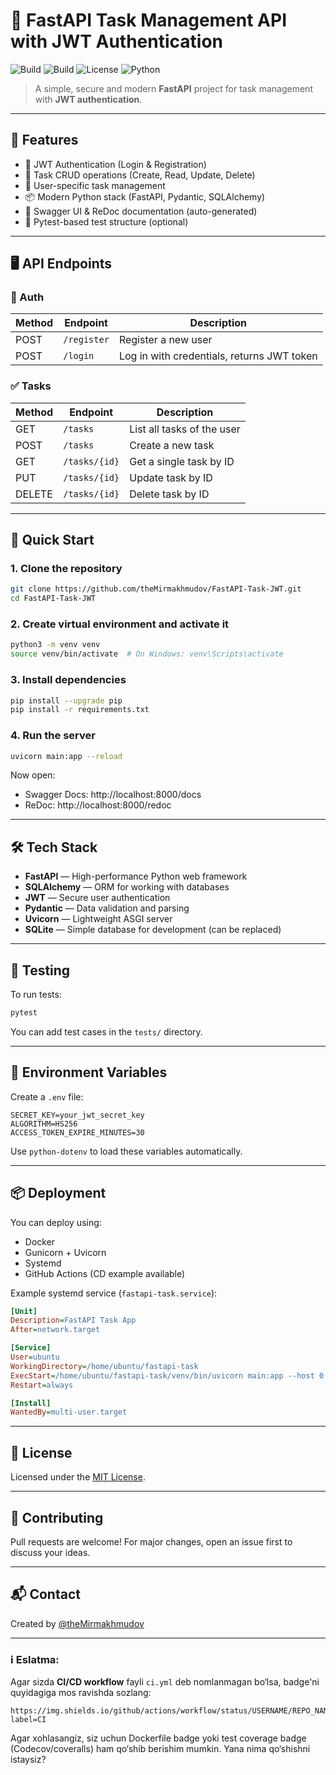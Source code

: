 # 🚀 FastAPI Task Management API with JWT Authentication

![Build](https://img.shields.io/github/actions/workflow/status/theMirmakhmudov/FastAPI-Task-JWT/ci.yml?label=CI&style=flat-square)
![Build](https://img.shields.io/github/actions/workflow/status/theMirmakhmudov/FastAPI-Task-JWT/ci.yml?label=CD&style=flat-square)
![License](https://img.shields.io/github/license/theMirmakhmudov/FastAPI-Task-JWT?style=flat-square)
![Python](https://img.shields.io/badge/python-3.8%2B-blue.svg?style=flat-square)

> A simple, secure and modern **FastAPI** project for task management with **JWT authentication**.

---

## 🔧 Features

- 🔐 JWT Authentication (Login & Registration)
- 📝 Task CRUD operations (Create, Read, Update, Delete)
- 👤 User-specific task management
- 📦 Modern Python stack (FastAPI, Pydantic, SQLAlchemy)
- 📄 Swagger UI & ReDoc documentation (auto-generated)
- 🧪 Pytest-based test structure (optional)

---

## 🖥️ API Endpoints

### 🔐 Auth

| Method | Endpoint       | Description         |
|--------|----------------|---------------------|
| POST   | `/register`    | Register a new user |
| POST   | `/login`       | Log in with credentials, returns JWT token |

### ✅ Tasks

| Method | Endpoint       | Description                |
|--------|----------------|----------------------------|
| GET    | `/tasks`       | List all tasks of the user |
| POST   | `/tasks`       | Create a new task          |
| GET    | `/tasks/{id}`  | Get a single task by ID    |
| PUT    | `/tasks/{id}`  | Update task by ID          |
| DELETE | `/tasks/{id}`  | Delete task by ID          |

---

## 🚀 Quick Start

### 1. Clone the repository

```bash
git clone https://github.com/theMirmakhmudov/FastAPI-Task-JWT.git
cd FastAPI-Task-JWT
```

### 2. Create virtual environment and activate it

```bash
python3 -m venv venv
source venv/bin/activate  # On Windows: venv\Scripts\activate
```

### 3. Install dependencies

```bash
pip install --upgrade pip
pip install -r requirements.txt
```

### 4. Run the server

```bash
uvicorn main:app --reload
```

Now open:

- Swagger Docs: http://localhost:8000/docs  
- ReDoc: http://localhost:8000/redoc

---

## 🛠 Tech Stack

- **FastAPI** — High-performance Python web framework
- **SQLAlchemy** — ORM for working with databases
- **JWT** — Secure user authentication
- **Pydantic** — Data validation and parsing
- **Uvicorn** — Lightweight ASGI server
- **SQLite** — Simple database for development (can be replaced)

---

## 🧪 Testing

To run tests:

```bash
pytest
```

You can add test cases in the `tests/` directory.

---

## 🔐 Environment Variables

Create a `.env` file:

```env
SECRET_KEY=your_jwt_secret_key
ALGORITHM=HS256
ACCESS_TOKEN_EXPIRE_MINUTES=30
```

Use `python-dotenv` to load these variables automatically.

---

## 📦 Deployment

You can deploy using:

- Docker
- Gunicorn + Uvicorn
- Systemd
- GitHub Actions (CD example available)

Example systemd service (`fastapi-task.service`):

```ini
[Unit]
Description=FastAPI Task App
After=network.target

[Service]
User=ubuntu
WorkingDirectory=/home/ubuntu/fastapi-task
ExecStart=/home/ubuntu/fastapi-task/venv/bin/uvicorn main:app --host 0.0.0.0 --port 8000
Restart=always

[Install]
WantedBy=multi-user.target
```

---

## 📄 License

Licensed under the [MIT License](LICENSE).

---

## 🙌 Contributing

Pull requests are welcome! For major changes, open an issue first to discuss your ideas.

---

## 📬 Contact

Created by [@theMirmakhmudov](https://github.com/theMirmakhmudov)

---

### ℹ️ Eslatma:
Agar sizda **CI/CD workflow** fayli `ci.yml` deb nomlanmagan bo‘lsa, badge'ni quyidagiga mos ravishda sozlang:
```
https://img.shields.io/github/actions/workflow/status/USERNAME/REPO_NAME/YOUR_WORKFLOW_FILE.yml?label=CI
```

Agar xohlasangiz, siz uchun Dockerfile badge yoki test coverage badge (Codecov/coveralls) ham qo‘shib berishim mumkin. Yana nima qo‘shishni istaysiz?